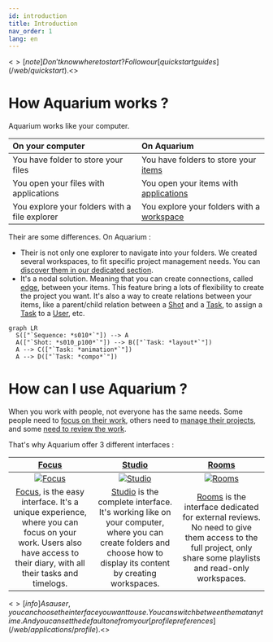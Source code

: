 ```yaml
---
id: introduction
title: Introduction
nav_order: 1
lang: en
---
```


<$>[note]
Don't know where to start ? Follow our [quick start guides](/web/quickstart).
<$>

# How Aquarium works ?

Aquarium works like your computer.

| On your computer | On Aquarium |
|:--------|:-------|
| You have folder to store your files | You have folders to store your [items](/web/items) |
| You open your files with applications | You open your items with [applications](/web/applications) |
| You explore your folders with a file explorer | You explore your folders with a [workspace](/web/workspaces) |

Their are some differences. On Aquarium :

- Their is not only one explorer to navigate into your folders. We created several workspaces, to fit specific project management needs. You can[ discover them in our dedicated section](/web/workspaces).
- It's a nodal solution. Meaning that you can create connections, called [edge](/web/edges), between your items. This feature bring a lots of flexibility to create the project you want. It's also a way to create relations between your items, like a parent/child relation between a [Shot](/web/items/shot) and a [Task](/web/items/task), to assign a [Task](/web/items/task) to a [User](/web/items/user), etc.

```mermaid
graph LR
  S(["`Sequence: *s010*`"]) --> A
  A(["`Shot: *s010_p100*`"]) --> B(["`Task: *layout*`"])
  A --> C(["`Task: *animation*`"])
  A --> D(["`Task: *compo*`"])
```

# How can I use Aquarium ?

When you work with people, not everyone has the same needs. Some people need to [focus on their work](/web/interfaces/focus), others need to [manage their projects](/web/interfaces/studio), and some [need to review the work](/web/interfaces/rooms).

That's why Aquarium offer 3 different interfaces :

| [Focus](/web/interfaces/focus) | [Studio](/web/interfaces/studio) | [Rooms](/web/interfaces/rooms) |
|:--------:|:-------:|:-------:|
| [![Focus](/_medias/focus.png)](/web/interfaces/focus) | [![Studio](/_medias/studio.png)](/web/interfaces/studio) | [![Rooms](/_medias/rooms.png)](/web/interfaces/rooms) |
| [Focus](/web/interfaces/focus), is the easy interface. It's a unique experience, where you can focus on your work. Users also have access to their diary, with all their tasks and timelogs. | [Studio](/web/interfaces/studio) is the complete interface. It's working like on your computer, where you can create folders and choose how to display its content by creating workspaces. | [Rooms](/web/interfaces/rooms) is the interface dedicated for external reviews. No need to give them access to the full project, only share some playlists and read-only workspaces. |

<$>[info]
As a user, you can choose the interface you want to use. You can switch between them at any time. And you can set the default one from your [profile preferences](/web/applications/profile).
<$>